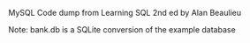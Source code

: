 MySQL Code dump from Learning SQL 2nd ed by Alan Beaulieu

Note: bank.db is a SQLite conversion of the example database
